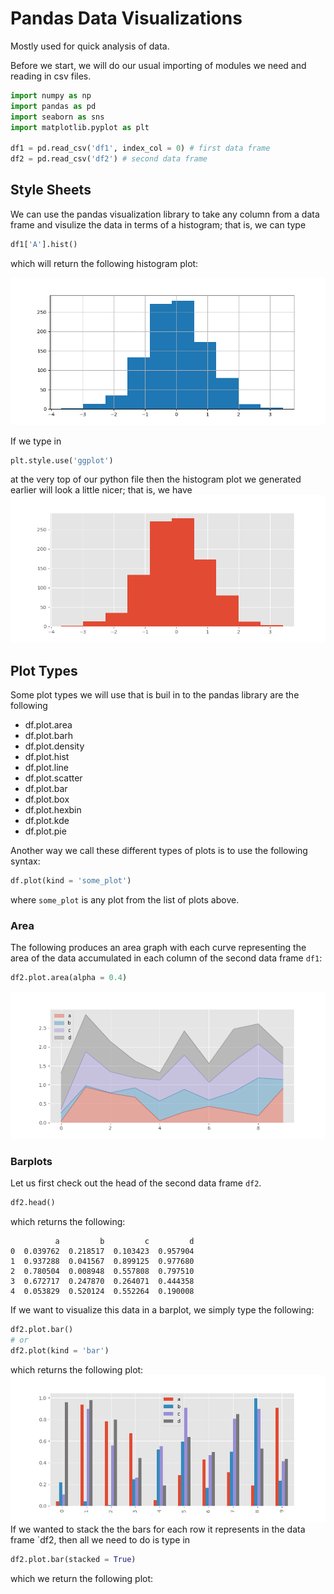 # Pandas Data Visualizations

Mostly used for quick analysis of data.  

Before we start, we will do our usual importing of modules we need and reading in csv files.

````python
import numpy as np
import pandas as pd
import seaborn as sns
import matplotlib.pyplot as plt

df1 = pd.read_csv('df1', index_col = 0) # first data frame
df2 = pd.read_csv('df2') # second data frame
````

## Style Sheets

We can use the pandas visualization library to take any column from a data frame and visulize the data in terms of a histogram; that is, we can type 
````python
df1['A'].hist()
````
which will return the following histogram plot:

![df1hist](df1hist.png)

If we type in 
````python
plt.style.use('ggplot')
````
at the very top of our python file then the histogram plot we generated earlier will look a little nicer; that is, we have 
![df1histnew](df1histnew.png)


## Plot Types

Some plot types we will use that is buil in to the pandas library are the following 

* df.plot.area     
* df.plot.barh     
* df.plot.density  
* df.plot.hist     
* df.plot.line     
* df.plot.scatter
* df.plot.bar      
* df.plot.box      
* df.plot.hexbin   
* df.plot.kde      
* df.plot.pie

Another way we call these different types of plots is to use the following syntax:

````python
df.plot(kind = 'some_plot')
````
where `some_plot` is any plot from the list of plots above.



### Area

The following produces an area graph with each curve representing the area of the data accumulated in each column of the second data frame `df1`:
````python
df2.plot.area(alpha = 0.4)
````
![df2area](df2area.png)

### Barplots

Let us first check out the head of the second data frame `df2`.
````python
df2.head()

````
which returns the following:
````
          a         b         c         d
0  0.039762  0.218517  0.103423  0.957904
1  0.937288  0.041567  0.899125  0.977680
2  0.780504  0.008948  0.557808  0.797510
3  0.672717  0.247870  0.264071  0.444358
4  0.053829  0.520124  0.552264  0.190008
````

If we want to visualize this data in a barplot, we simply type the following:
````python
df2.plot.bar()
# or 
df2.plot(kind = 'bar')
````
which returns the following plot:
![df2bar](df2bar.png)
If we wanted to stack the the bars for each row it represents in the data frame `df2, then all we need to do is type in 
````python
df2.plot.bar(stacked = True)
````
which we return the following plot:
